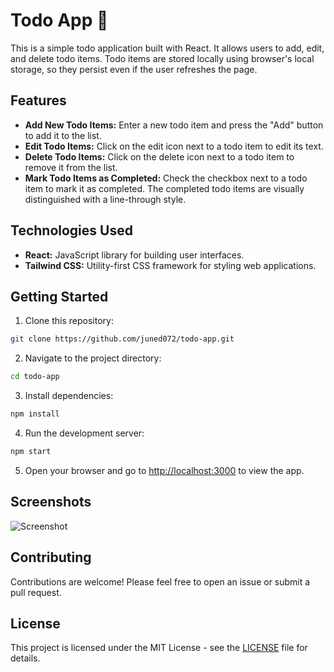 # Todo App 📝

This is a simple todo application built with React. It allows users to add, edit, and delete todo items. Todo items are stored locally using browser's local storage, so they persist even if the user refreshes the page.

## Features

- **Add New Todo Items:** Enter a new todo item and press the "Add" button to add it to the list.
- **Edit Todo Items:** Click on the edit icon next to a todo item to edit its text.
- **Delete Todo Items:** Click on the delete icon next to a todo item to remove it from the list.
- **Mark Todo Items as Completed:** Check the checkbox next to a todo item to mark it as completed. The completed todo items are visually distinguished with a line-through style.

## Technologies Used

- **React:** JavaScript library for building user interfaces.
- **Tailwind CSS:** Utility-first CSS framework for styling web applications.


## Getting Started

1. Clone this repository:

```bash
git clone https://github.com/juned072/todo-app.git
```

2. Navigate to the project directory:

```bash
cd todo-app
```

3. Install dependencies:

```bash
npm install
```

4. Run the development server:

```bash
npm start
```

5. Open your browser and go to [http://localhost:3000](http://localhost:3000) to view the app.

## Screenshots

![Screenshot](https://github.com/juned072/React-Todo-app-/assets/146713870/6d0ee7ee-5600-474a-9a4b-1229621cd050)


## Contributing

Contributions are welcome! Please feel free to open an issue or submit a pull request.

## License

This project is licensed under the MIT License - see the [LICENSE](LICENSE) file for details.
